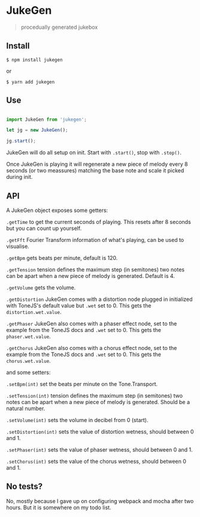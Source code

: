 # JukeGen

> procedually generated jukebox


## Install

`$ npm install jukegen`

or

`$ yarn add jukegen`

## Use


```js

import JukeGen from 'jukegen';

let jg = new JukeGen();

jg.start();

```

JukeGen will do all setup on init. Start with `.start()`, stop with `.stop()`.

Once JukeGen is playing it will regenerate a new piece of melody every 8 seconds (or two meassures) matching the base note and scale it picked during init.


## API

A JukeGen object exposes some getters:

`.getTime` to get the current seconds of playing. This resets after 8 seconds but you can count up yourself.

`.getFft` Fourier Transform information of what's playing, can be used to visualise.

`.getBpm` gets beats per minute, default is 120.

`.getTension` tension defines the maximum step (in semitones) two notes can be apart when a new piece of melody is generated. Default is 4.

`.getVolume` gets the volume.

`.getDistortion` JukeGen comes with a distortion node plugged in initialized with ToneJS's default value but `.wet` set to 0. This gets the `distortion.wet.value`.

`.getPhaser` JukeGen also comes with a phaser effect node, set to the example from the ToneJS docs and `.wet` set to 0. This gets the `phaser.wet.value`.

`.getChorus` JukeGen also comes with a chorus effect node, set to the example from the ToneJS docs and `.wet` set to 0. This gets the `chorus.wet.value`.

and some setters:

`.setBpm(int)` set the beats per minute on the Tone.Transport.

`.setTension(int)` tension defines the maximum step (in semitones) two notes can be apart when a new piece of melody is generated. Should be a natural number.

`.setVolume(int)` sets the volume in decibel from 0 (start).

`.setDistortion(int)` sets the value of distortion wetness, should between 0 and 1.

`.setPhaser(int)` sets the value of phaser wetness, should between 0 and 1.

`.setChorus(int)` sets the value of the chorus wetness, should between 0 and 1.

## No tests?

No, mostly because I gave up on configuring webpack and mocha after two hours. But it is somewhere on my todo list.
